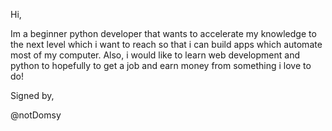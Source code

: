 Hi,

Im a beginner python developer that wants to accelerate my knowledge to the next level
which i want to reach so that i can build apps which automate most of my computer. 
Also, i would like to learn web development and python to 
hopefully to get a job and earn money from something i love to do! 

Signed by,

@notDomsy
